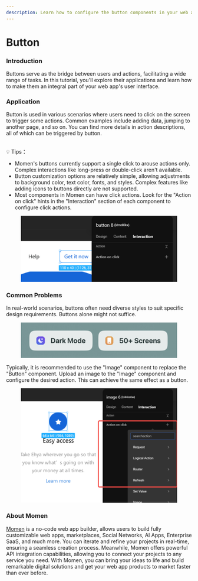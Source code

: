 ```yaml
---
description: Learn how to configure the button components in your web app.
---
```


# Button

### Introduction

Buttons serve as the bridge between users and actions, facilitating a wide range of tasks. In this tutorial, you'll explore their applications and learn how to make them an integral part of your web app's user interface.

### Application

Button is used in various scenarios where users need to click on the screen to trigger some actions. Common examples include adding data, jumping to another page, and so on. You can find more details in action descriptions, all of which can be triggered by button.

\
💡 Tips：

* Momen's buttons currently support a single click to arouse actions only. Complex interactions like long-press or double-click aren't available.
* Button customization options are relatively simple, allowing adjustments to background color, text color, fonts, and styles. Complex features like adding icons to buttons directly are not supported.
* Most components in Momen can have click actions. Look for the "Action on click" hints in the "Interaction" section of each component to configure click actions.

<figure><img src="../.gitbook/assets/1 (47).png" alt="Configure button component in a no-code tool"><figcaption></figcaption></figure>

### Common Problems

In real-world scenarios, buttons often need diverse styles to suit specific design requirements. Buttons alone might not suffice.

<figure><img src="../.gitbook/assets/2 (41).png" alt="Different buttons"><figcaption></figcaption></figure>

Typically, it is recommended to use the "Image" component to replace the "Button" component. Upload an image to the "Image" component and configure the desired action. This can achieve the same effect as a button.

<figure><img src="../.gitbook/assets/3 (39).png" alt="Upload an image to replace button"><figcaption></figcaption></figure>



### About Momen

[Momen](https://momen.app/?channel=blog-about) is a no-code web app builder, allows users to build fully customizable web apps, marketplaces, Social Networks, AI Apps, Enterprise SaaS, and much more. You can iterate and refine your projects in real-time, ensuring a seamless creation process. Meanwhile, Momen offers powerful API integration capabilities, allowing you to connect your projects to any service you need. With Momen, you can bring your ideas to life and build remarkable digital solutions and get your web app products to market faster than ever before.

